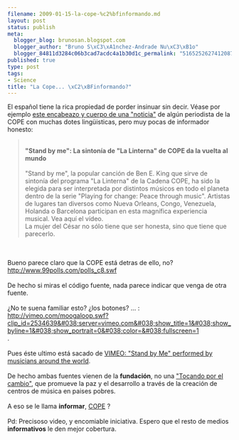 ```yaml
--- 
filename: 2009-01-15-la-cope-%c2%bfinformando.md
layout: post
status: publish
meta: 
  blogger_blog: brunosan.blogspot.com
  blogger_author: "Bruno S\xC3\xA1nchez-Andrade Nu\xC3\xB1o"
  blogger_84811d3284c06b3cad7acdc4a1b30d1c_permalink: "5165252627412087206"
published: true
type: post
tags: 
- Science
title: "La Cope... \xC2\xBFinformando?"
---
```

El español tiene la rica propiedad de porder insinuar sin decir. Véase por ejemplo <a href="http://www.cope.es/07-01-09--stand_by_me_sintonia_linterna_cope_da_vuelta_al_mundo,27162,noticia_ampliada">este encabeazo y cuerpo de una "noticia"</a> de algún periodista de la COPE con muchas dotes lingüisticas, pero muy pocas de informador honesto:<br /><blockquote><br /><span style="font-weight:bold;">"Stand by me": La sintonía de "La Linterna" de COPE da la vuelta al mundo<br /></span><br />"Stand by me", la popular canción de Ben E. King que sirve de sintonía del programa "La Linterna" de la Cadena COPE, ha sido la elegida para ser interpretada por distintos músicos en todo el planeta dentro de la serie "Playing for change: Peace through music". Artistas de lugares tan diversos como Nueva Orleans, Congo, Venezuela, Holanda o Barcelona participan en esta magnífica experiencia musical. Vea aquí el vídeo.<br />La mujer del César no sólo tiene que ser honesta, sino que tiene que parecerlo.<br /></blockquote><br /><br />Bueno parece claro que la COPE está detras de ello, no?<br /><a href="http://www.99polls.com/polls_c8.swf">http://www.99polls.com/polls_c8.swf</a><br /><br />De hecho si miras el código fuente, nada parece indicar que venga de otra fuente.<br /><br />¿No te suena familiar esto? ¿los botones? ... :<br /><a href="http://vimeo.com/moogaloop.swf?clip_id=2534639&#038;server=vimeo.com&#038;show_title=1&#038;show_byline=1&#038;show_portrait=0&#038;color=&#038;fullscreen=1">http://vimeo.com/moogaloop.swf?clip_id=2534639&#038;server=vimeo.com&#038;show_title=1&#038;show_byline=1&#038;show_portrait=0&#038;color=&#038;fullscreen=1</a><br />.<br /><br />Pues éste ultimo está sacado de <a href="http://vimeo.com/">VIMEO: "Stand by Me" performed by musicians around the world</a>.<br /><br />De hecho ambas fuentes vienen de la <span style="font-weight:bold;">fundación</span>, no una <a href="http://playingforchange.com/"> "Tocando por el cambio"</a>, que promueve la paz y el desarrollo a través de la creación de centros de música en paises pobres.<br /><br />A eso se le llama <span style="font-weight:bold;">informar</span>, <a href="http://www.cope.es">COPE</a> ?<br /><br />Pd: Precisoso video, y encomiable iniciativa. Espero que el resto de medios <span style="font-weight:bold;">informativos</span> le den mejor cobertura.
